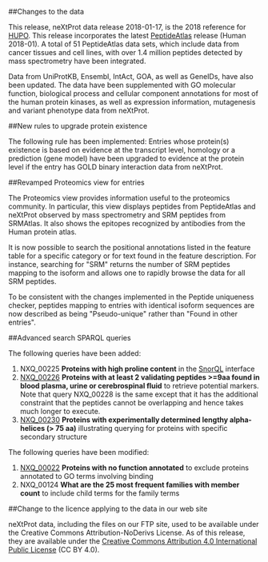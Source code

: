 ##Changes to the data

This release, neXtProt data release 2018-01-17, is the 2018 reference for [HUPO](https://www.hupo.org/). This release incorporates the latest [PeptideAtlas](http://www.peptideatlas.org/) release (Human 2018-01). A total of 51 PeptideAtlas data sets, which include data from cancer tissues and cell lines, with over 1.4 million peptides detected by mass spectrometry have been integrated.

Data from UniProtKB, Ensembl, IntAct, GOA, as well as GeneIDs, have also been updated. The data have been supplemented with GO molecular function, biological process and cellular component annotations for most of the human protein kinases, as well as expression information, mutagenesis and variant phenotype data from neXtProt.

##New rules to upgrade protein existence

The following rule has been implemented: Entries whose protein(s) existence is based on evidence at the transcript level, homology or a prediction (gene model) have been upgraded to evidence at the protein level if the entry has GOLD binary interaction data from neXtProt.

##Revamped Proteomics view for entries

The Proteomics view provides information useful to the proteomics community. In particular, this view displays peptides from PeptideAtlas and neXtProt observed by mass spectrometry and SRM peptides from SRMAtlas. It also shows the epitopes recognized by antibodies from the Human protein atlas.

It is now possible to search the positional annotations listed in the feature table for a specific category or for text found in the feature description. For instance, searching for "SRM" returns the number of SRM peptides mapping to the isoform and allows one to rapidly browse the data for all SRM peptides.

To be consistent with the changes implemented in the Peptide uniqueness checker, peptides mapping to entries with identical isoform sequences are now described as being "Pseudo-unique" rather than "Found in other entries".

##Advanced search SPARQL queries

The following queries have been added: 

1. NXQ_00225 **Proteins with high proline content** in the [SnorQL](https://snorql.nextprot.org/) interface
2. [NXQ\_00226](../proteins/search?mode=advanced&queryId=NXQ_00226) **Proteins with at least 2 validating peptides >=9aa found in blood plasma, urine or cerebrospinal fluid** to retrieve potential markers. Note that query NXQ\_00228 is the same except that it has the additional constraint that the peptides cannot be overlapping and hence takes much longer to execute.
3. [NXQ_00230](../proteins/search?mode=advanced&queryId=NXQ_00230) **Proteins with experimentally determined lengthy alpha-helices (> 75 aa)** illustrating querying for proteins with specific secondary structure

The following queries have been modified:

1. [NXQ_00022](../proteins/search?mode=advanced&queryId=NXQ_00022) **Proteins with no function annotated**  to exclude proteins annotated to GO terms involving binding
2. NXQ_00124 **What are the 25 most frequent families with member count** to include child terms for the family terms

##Change to the licence applying to the data in our web site

neXtProt data, including the files on our FTP site, used to be available under the Creative Commons Attribution-NoDerivs 
License. As of this release, they are available under the [Creative Commons Attribution 4.0
International Public License](https://creativecommons.org/licenses/by/4.0/) (CC BY 4.0). 
